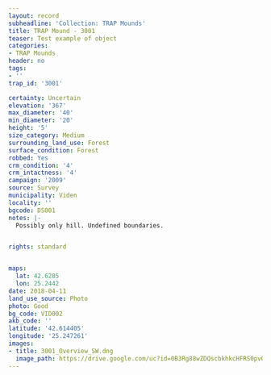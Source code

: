 ```yaml
---
layout: record
subheadline: 'Collection: TRAP Mounds'
title: TRAP Mound - 3001
teaser: Test example of object
categories:
- TRAP Mounds
header: no
tags:
- ''
trap_id: '3001'

certainty: Uncertain
elevation: '367'
max_diameter: '40'
min_diameter: '20'
height: '5'
size_category: Medium
surrounding_land_use: Forest
surface_condition: Forest
robbed: Yes
crm_condition: '4'
crm_intactness: '4'
campaign: '2009'
source: Survey
municipality: Viden
locality: ''
bgcode: DS001
notes: |-
  Possibly only hill. Undefined boundaries.


rights: standard


maps:
  lat: 42.6285
  lon: 25.2442
date: 2018-04-11
land_use_source: Photo
photo: Good
bg_code: VID002
akb_code: ''
latitude: '42.614405'
longitude: '25.247261'
images:
- title: 3001_Overview_SW.dng
  image_path: https://drive.google.com/uc?id=0B3Rg88wZDQscbkhkcHFRS0pvQmc
---
```

